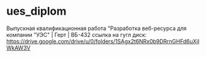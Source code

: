 # ues_diplom
Выпускная квалификационная работа "Разработка веб-ресурса для компании "УЭС" | Герт | ВБ-432
ссылка на гугл диск: https://drive.google.com/drive/u/0/folders/1SAgx2t6NRx0b9DRrnGHFd6uXjIWkAW3V
